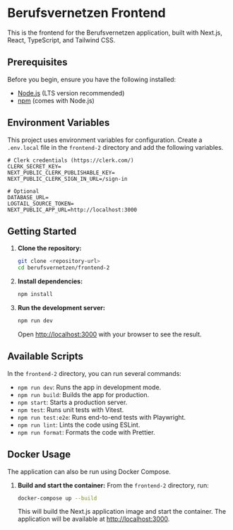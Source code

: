 # Berufsvernetzen Frontend

This is the frontend for the Berufsvernetzen application, built with Next.js, React, TypeScript, and Tailwind CSS.

## Prerequisites

Before you begin, ensure you have the following installed:
- [Node.js](https://nodejs.org/) (LTS version recommended)
- [npm](https://www.npmjs.com/) (comes with Node.js)

## Environment Variables

This project uses environment variables for configuration. Create a `.env.local` file in the `frontend-2` directory and add the following variables.

```
# Clerk credentials (https://clerk.com/)
CLERK_SECRET_KEY=
NEXT_PUBLIC_CLERK_PUBLISHABLE_KEY=
NEXT_PUBLIC_CLERK_SIGN_IN_URL=/sign-in

# Optional
DATABASE_URL=
LOGTAIL_SOURCE_TOKEN=
NEXT_PUBLIC_APP_URL=http://localhost:3000
```

## Getting Started

1.  **Clone the repository:**
    ```bash
    git clone <repository-url>
    cd berufsvernetzen/frontend-2
    ```

2.  **Install dependencies:**
    ```bash
    npm install
    ```

3.  **Run the development server:**
    ```bash
    npm run dev
    ```
    Open [http://localhost:3000](http://localhost:3000) with your browser to see the result.

## Available Scripts

In the `frontend-2` directory, you can run several commands:

- `npm run dev`: Runs the app in development mode.
- `npm run build`: Builds the app for production.
- `npm start`: Starts a production server.
- `npm test`: Runs unit tests with Vitest.
- `npm run test:e2e`: Runs end-to-end tests with Playwright.
- `npm run lint`: Lints the code using ESLint.
- `npm run format`: Formats the code with Prettier.

## Docker Usage

The application can also be run using Docker Compose.

1.  **Build and start the container:**
    From the `frontend-2` directory, run:
    ```bash
    docker-compose up --build
    ```
    This will build the Next.js application image and start the container. The application will be available at [http://localhost:3000](http://localhost:3000).
